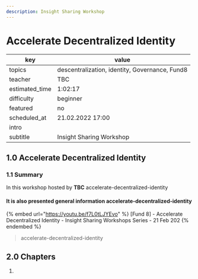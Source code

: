 ```yaml
---
description: Insight Sharing Workshop
---
```


# Accelerate Decentralized Identity

| key             | value                                          |
| --------------- | ---------------------------------------------- |
| topics          | descentralization, identity, Governance, Fund8 |
| teacher         | TBC                                            |
| estimated\_time | 1:02:17                                        |
| difficulty      | beginner                                       |
| featured        | no                                             |
| scheduled\_at   | 21.02.2022 17:00                               |
| intro           |                                                |
| subtitle        | Insight Sharing Workshop                       |

## 1.0 Accelerate Decentralized Identity

### 1.1 Summary

In this workshop hosted by **TBC** accelerate-decentralized-identity

#### It is also presented general information accelerate-decentralized-identity

{% embed url="https://youtu.be/f7L0tLJYEvo" %}
\[Fund 8] - Accelerate Decentralized Identity - Insight Sharing Workshops Series - 21 Feb 202
{% endembed %}

> accelerate-decentralized-identity

## 2.0 Chapters

1.
